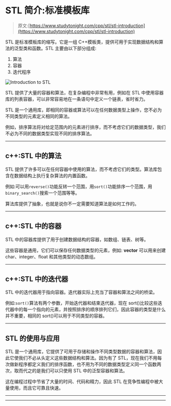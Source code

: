 # STL 简介:标准模板库

> 原文:[https://www.studytonight.com/cpp/stl/stl-introduction](https://www.studytonight.com/cpp/stl/stl-introduction)

STL 是标准模板库的缩写。它是一组 C++模板类，提供可用于实现数据结构和算法的泛型类和函数。STL 主要由以下部分组成:

1.  算法
2.  容器
3.  迭代程序

![Introduction to STL](../Images/b936c7bf6ebcd759a801a11155bd2953.png)

STL 提供了大量的容器和算法，在复杂编程中非常有用，例如在 STL 中使用容器库的列表容器，可以非常容易地在一条语句中定义一个链表，省时省力。

STL 是一个通用库，即相同的容器或算法可以在任何数据类型上操作，您不必为不同类型的元素定义相同的算法。

例如，排序算法将对给定范围内的元素进行排序，而不考虑它们的数据类型，我们不必为不同的数据类型实现不同的排序算法。

* * *

## c++:STL 中的算法

STL 提供了许多可以在任何容器中使用的算法，而不考虑它们的类型。算法库包含在数据结构上执行复杂算法的内置函数。

例如:可以用`reverse()`功能反转一个范围，用`sort()`功能排序一个范围，用`binary_search()`搜索一个范围等等。

算法库提供了抽象，也就是说你不一定需要知道算法是如何工作的。

* * *

## c++:STL 中的容器

STL 中的容器库提供了用于创建数据结构的容器，如数组、链表、树等。

这些容器是通用，它们可以保存任何数据类型的元素，例如: **vector** 可以用来创建 char、integer、float 和其他类型的动态数组。

* * *

## c++:STL 中的迭代器

STL 中的迭代器用于指向容器。迭代器实际上充当了容器和算法之间的桥梁。

例如:`sort()`算法有两个参数，开始迭代器和结束迭代器，现在 sort()比较这些迭代器中的每一个指向的元素，并按照排序的顺序排列它们，因此容器的类型是什么并不重要，相同的 sort()可以用于不同类型的容器。

* * *

## STL 的使用与应用

STL 是一个通用库，它提供了可用于存储和操作不同类型数据的容器和算法，因此它使我们不必从头定义这些数据结构和算法。因为有了 STL，现在我们不用每次做新程序都定义我们的排序函数，也不用为不同的数据类型定义同一个函数两次，取而代之的是我们可以只使用 STL 中的泛型容器和算法。

这在编程过程中节省了大量的时间、代码和精力，因此 STL 在竞争性编程中被大量使用，而且它可靠且快速。

* * *

* * *